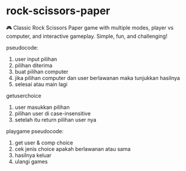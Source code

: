 # rock-scissors-paper
🎮 Classic Rock Scissors Paper game with multiple modes, player vs computer, and interactive gameplay. Simple, fun, and challenging!


pseudocode:
1. user input pilihan
2. pilihan diterima
3. buat pilihan computer
4. jika pilihan computer dan user berlawanan maka tunjukkan hasilnya
5. selesai atau main lagi

getuserchoice
1. user masukkan pilihan
2. pilihan user di case-insensitive
3. setelah itu return pilihan user nya

playgame pseudocode:
1. get user & comp choice
2. cek jenis choice apakah berlawanan atau sama
3. hasilnya keluar
4. ulangi games
